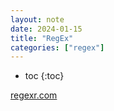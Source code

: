 ```yaml
---
layout: note
date: 2024-01-15
title: "RegEx"
categories: ["regex"]
---
```


- toc
{:toc}

[regexr.com](https://regexr.com/)
